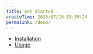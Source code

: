 ```yaml
---
title: Get Started
createTime: 2025/07/10 15:39:24
permalink: /demo/
---
```


- [Installation](Installation)
- [Usage](Usage)
